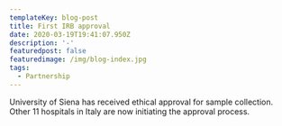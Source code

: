 ```yaml
---
templateKey: blog-post
title: First IRB approval
date: 2020-03-19T19:41:07.950Z
description: '-'
featuredpost: false
featuredimage: /img/blog-index.jpg
tags:
  - Partnership
---
```

 University of Siena has received ethical approval for sample collection. Other 11 hospitals in Italy are now initiating the approval process.